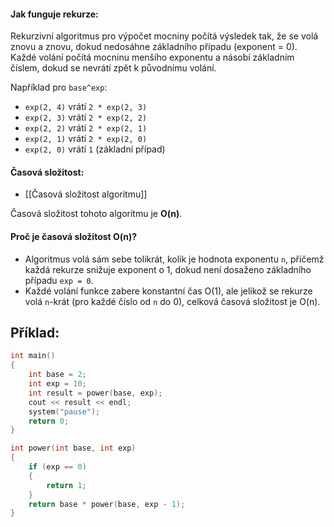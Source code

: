 #### Jak funguje rekurze:

Rekurzivní algoritmus pro výpočet mocniny počítá výsledek tak, že se volá znovu a znovu, dokud nedosáhne základního případu (exponent = 0). Každé volání počítá mocninu menšího exponentu a násobí základním číslem, dokud se nevrátí zpět k původnímu volání.

Například pro `base^exp`:

- `exp(2, 4)` vrátí `2 * exp(2, 3)`
- `exp(2, 3)` vrátí `2 * exp(2, 2)`
- `exp(2, 2)` vrátí `2 * exp(2, 1)`
- `exp(2, 1)` vrátí `2 * exp(2, 0)`
- `exp(2, 0)` vrátí `1` (základní případ)

#### Časová složitost:

- [[Časová složitost algoritmu]]

Časová složitost tohoto algoritmu je **O(n)**.

#### Proč je časová složitost O(n)?

- Algoritmus volá sám sebe tolikrát, kolik je hodnota exponentu `n`, přičemž každá rekurze snižuje exponent o 1, dokud není dosaženo základního případu `exp = 0`.
- Každé volání funkce zabere konstantní čas O(1), ale jelikož se rekurze volá `n`-krát (pro každé číslo od `n` do 0), celková časová složitost je O(n).

## Příklad:

```cpp
int main()
{
    int base = 2;
    int exp = 10;
    int result = power(base, exp);
    cout << result << endl;
    system("pause");
    return 0;
}

int power(int base, int exp)
{
    if (exp == 0)
    {
        return 1;
    }
    return base * power(base, exp - 1);
}
```